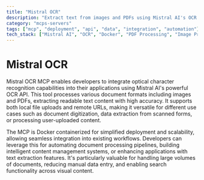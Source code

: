 ```yaml
---
title: "Mistral OCR"
description: "Extract text from images and PDFs using Mistral AI's OCR API with support for local files and URLs."
category: "mcps-servers"
tags: ["mcp", "deployment", "api", "data", "integration", "automation"]
tech_stack: ["Mistral AI", "OCR", "Docker", "PDF Processing", "Image Processing"]
---
```


# Mistral OCR

Mistral OCR MCP enables developers to integrate optical character recognition capabilities into their applications using Mistral AI's powerful OCR API. This tool processes various document formats including images and PDFs, extracting readable text content with high accuracy. It supports both local file uploads and remote URLs, making it versatile for different use cases such as document digitization, data extraction from scanned forms, or processing user-uploaded content.

The MCP is Docker containerized for simplified deployment and scalability, allowing seamless integration into existing workflows. Developers can leverage this for automating document processing pipelines, building intelligent content management systems, or enhancing applications with text extraction features. It's particularly valuable for handling large volumes of documents, reducing manual data entry, and enabling search functionality across visual content.
